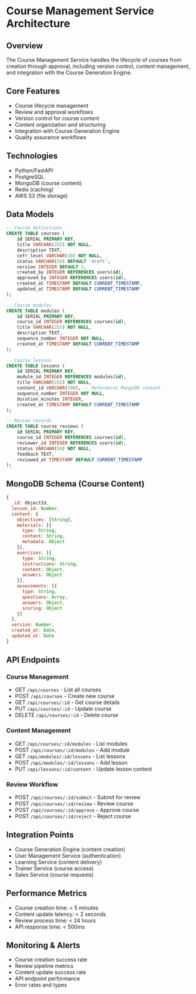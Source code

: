 # Course Management Service Architecture

## Overview
The Course Management Service handles the lifecycle of courses from creation through approval, including version control, content management, and integration with the Course Generation Engine.

## Core Features
- Course lifecycle management
- Review and approval workflows
- Version control for course content
- Content organization and structuring
- Integration with Course Generation Engine
- Quality assurance workflows

## Technologies
- Python/FastAPI
- PostgreSQL
- MongoDB (course content)
- Redis (caching)
- AWS S3 (file storage)

## Data Models
```sql
-- Course definitions
CREATE TABLE courses (
    id SERIAL PRIMARY KEY,
    title VARCHAR(255) NOT NULL,
    description TEXT,
    cefr_level VARCHAR(10) NOT NULL,
    status VARCHAR(50) DEFAULT 'draft',
    version INTEGER DEFAULT 1,
    created_by INTEGER REFERENCES users(id),
    approved_by INTEGER REFERENCES users(id),
    created_at TIMESTAMP DEFAULT CURRENT_TIMESTAMP,
    updated_at TIMESTAMP DEFAULT CURRENT_TIMESTAMP
);

-- Course modules
CREATE TABLE modules (
    id SERIAL PRIMARY KEY,
    course_id INTEGER REFERENCES courses(id),
    title VARCHAR(255) NOT NULL,
    description TEXT,
    sequence_number INTEGER NOT NULL,
    created_at TIMESTAMP DEFAULT CURRENT_TIMESTAMP
);

-- Course lessons
CREATE TABLE lessons (
    id SERIAL PRIMARY KEY,
    module_id INTEGER REFERENCES modules(id),
    title VARCHAR(255) NOT NULL,
    content_id VARCHAR(100), -- References MongoDB content
    sequence_number INTEGER NOT NULL,
    duration_minutes INTEGER,
    created_at TIMESTAMP DEFAULT CURRENT_TIMESTAMP
);

-- Review records
CREATE TABLE course_reviews (
    id SERIAL PRIMARY KEY,
    course_id INTEGER REFERENCES courses(id),
    reviewer_id INTEGER REFERENCES users(id),
    status VARCHAR(50) NOT NULL,
    feedback TEXT,
    reviewed_at TIMESTAMP DEFAULT CURRENT_TIMESTAMP
);
```

## MongoDB Schema (Course Content)
```javascript
{
  _id: ObjectId,
  lesson_id: Number,
  content: {
    objectives: [String],
    materials: [{
      type: String,
      content: String,
      metadata: Object
    }],
    exercises: [{
      type: String,
      instructions: String,
      content: Object,
      answers: Object
    }],
    assessments: [{
      type: String,
      questions: Array,
      answers: Object,
      scoring: Object
    }]
  },
  version: Number,
  created_at: Date,
  updated_at: Date
}
```

## API Endpoints
### Course Management
- GET `/api/courses` - List all courses
- POST `/api/courses` - Create new course
- GET `/api/courses/:id` - Get course details
- PUT `/api/courses/:id` - Update course
- DELETE `/api/courses/:id` - Delete course

### Content Management
- GET `/api/courses/:id/modules` - List modules
- POST `/api/courses/:id/modules` - Add module
- GET `/api/modules/:id/lessons` - List lessons
- POST `/api/modules/:id/lessons` - Add lesson
- PUT `/api/lessons/:id/content` - Update lesson content

### Review Workflow
- POST `/api/courses/:id/submit` - Submit for review
- POST `/api/courses/:id/review` - Review course
- POST `/api/courses/:id/approve` - Approve course
- POST `/api/courses/:id/reject` - Reject course

## Integration Points
- Course Generation Engine (content creation)
- User Management Service (authentication)
- Learning Service (content delivery)
- Trainer Service (course access)
- Sales Service (course requests)

## Performance Metrics
- Course creation time: < 5 minutes
- Content update latency: < 2 seconds
- Review process time: < 24 hours
- API response time: < 500ms

## Monitoring & Alerts
- Course creation success rate
- Review pipeline metrics
- Content update success rate
- API endpoint performance
- Error rates and types 